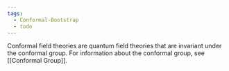 ```yaml
---
tags:
  - Conformal-Bootstrap
  - todo
---
```

Conformal field theories are quantum field theories that are invariant under the conformal group. For information about the conformal group, see [[Conformal Group]]. 

